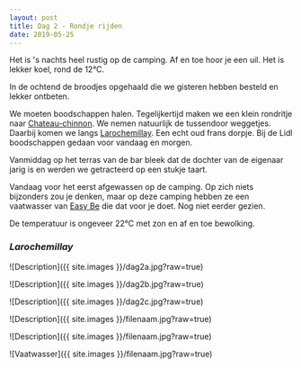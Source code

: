 ```yaml
---
layout: post
title: Dag 2 - Rondje rijden
date: 2019-05-25
---
```

Het is 's nachts heel rustig op de camping. Af en toe hoor je een uil. Het is lekker koel, rond de 12°C.  

In de ochtend de broodjes opgehaald die we gisteren hebben besteld en lekker ontbeten.  

We moeten boodschappen halen. Tegelijkertijd maken we een klein rondritje naar [Chateau-chinnon](https://nl.wikipedia.org/wiki/Ch%C3%A2teau-Chinon_(Ville)). We nemen natuurlijk de tussendoor weggetjes. Daarbij komen we langs [Larochemillay](https://nl.wikipedia.org/wiki/Larochemillay). Een echt oud frans dorpje. Bij de Lidl boodschappen gedaan voor vandaag en morgen.  

Vanmiddag op het terras van de bar bleek dat de dochter van de eigenaar jarig is en werden we getracteerd op een stukje taart.

Vandaag voor het eerst afgewassen op de camping. Op zich niets bijzonders zou je denken, maar op deze camping hebben ze een vaatwasser van [Easy Be](http://www.easybe.nl) die dat voor je doet. Nog niet eerder gezien.

De temperatuur is ongeveer 22°C met zon en af en toe bewolking.

### *Larochemillay*  

![Description]({{ site.images }}/dag2a.jpg?raw=true)  

![Description]({{ site.images }}/dag2b.jpg?raw=true)

![Description]({{ site.images }}/dag2c.jpg?raw=true)  

![Description]({{ site.images }}/filenaam.jpg?raw=true)  

![Description]({{ site.images }}/filenaam.jpg?raw=true)  

![Vaatwasser]({{ site.images }}/filenaam.jpg?raw=true)
